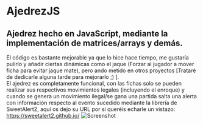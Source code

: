 # AjedrezJS
Ajedrez hecho en JavaScript, mediante la implementación de matrices/arrays y demás.
----------------
El código es bastante mejorable ya que lo hice hace tiempo, me gustaría pulirlo y añadir ciertas dinámicas como el jaque (Forzar al jugador a mover ficha para evitar jaque mate), pero ando metido en otros proyectos [Trataré de dedicarle alguna tarde para mejorarlo ;) ].<br>
El ajedrez es completamente funcional, con las fichas solo se pueden realizar sus respectivos movimientos legales (incluyendo el enroque) y cuando se genera un movimiento ilegal/se gana una partida salta una alerta con información respecto al evento sucedido mediante la librería de SweetAlert2, aquí os dejo su URL por si queréis echarle un vistazo:
https://sweetalert2.github.io/
![Screenshot](https://github.com/JuanCGit/AjedrezJS/blob/main/Proyecto/ChessScreenshot.jpg)